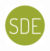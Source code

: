 
[![favicon_url]][app_url]

[app_url]: http://{{{pkg.name}}}.herokuapp.com
[favicon_url]: ./images/favicon.png
